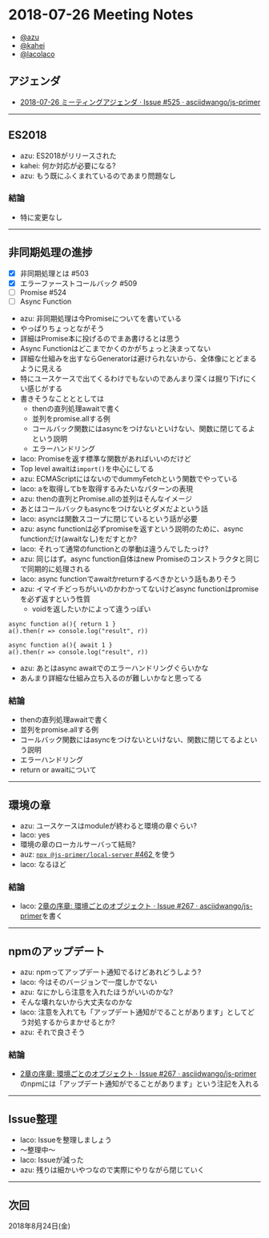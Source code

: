 # 2018-07-26 Meeting Notes

- [@azu](https://github.com/azu)
- [@kahei](https://github.com/kahei)
- [@lacolaco](https://github.com/lacolaco)

## アジェンダ

- [2018-07-26 ミーティングアジェンダ · Issue #525 · asciidwango/js-primer](https://github.com/asciidwango/js-primer/issues/525)

----

## ES2018

- azu: ES2018がリリースされた
- kahei: 何か対応が必要になる?
- azu: もう既にふくまれているのであまり問題なし

### 結論

- 特に変更なし

-----

## 非同期処理の進捗
   
- [x] 非同期処理とは #503 
- [x] エラーファーストコールバック #509
- [ ] Promise #524 
- [ ] Async Function
- azu: 非同期処理は今Promiseについてを書いている
- やっぱりちょっとながそう
- 詳細はPromise本に投げるのでまあ書けるとは思う
- Async Functionはどこまでかくのかがちょっと決まってない
- 詳細な仕組みを出すならGeneratorは避けられないから、全体像にとどまるように見える
- 特にユースケースで出てくるわけでもないのであんまり深くは掘り下げにくい感じがする
- 書きそうなことととしては
  - thenの直列処理awaitで書く
  - 並列をpromise.allする例
  - コールバック関数にはasyncをつけないといけない、関数に閉じてるよという説明
  - エラーハンドリング
- laco: Promiseを返す標準な関数があればいいのだけど
- Top level awaitは`import()`を中心にしてる
- azu: ECMAScriptにはないのでdummyFetchという関数でやっている
- laco: aを取得してbを取得するみたいなパターンの表現
- azu: thenの直列とPromise.allの並列はそんなイメージ
- あとはコールバックもasyncをつけないとダメだよという話
- laco: asyncは関数スコープに閉じているという話が必要
- azu: async functionは必ずpromiseを返すという説明のために、async functionだけ(awaitなし)をだすとか?
- laco: それって通常のfunctionとの挙動は違うんでしたっけ?
- azu: 同じはず。async function自体はnew Promiseのコンストラクタと同じで同期的に処理される
- laco: async functionでawaitかreturnするべきかという話もありそう
- azu: イマイチどっちがいいのかわかってないけどasync functionはpromiseを必ず返すという性質
    - voidを返したいかによって違うっぽい

```
async function a(){ return 1 }
a().then(r => console.log("result", r))

async function a(){ await 1 }
a().then(r => console.log("result", r))
```

- azu: あとはasync awaitでのエラーハンドリングぐらいかな
- あんまり詳細な仕組み立ち入るのが難しいかなと思ってる

### 結論

- thenの直列処理awaitで書く
- 並列をpromise.allする例
- コールバック関数にはasyncをつけないといけない、関数に閉じてるよという説明
- エラーハンドリング
- return or awaitについて

----

## 環境の章

- azu: ユースケースはmoduleが終わると環境の章ぐらい?
- laco: yes
- 環境の章のローカルサーバって結局?
- auz: [ `npx @js-primer/local-server` #462 ](https://github.com/asciidwango/js-primer/issues/462)を使う
- laco: なるほど


### 結論

- laco: [2章の序章: 環境ごとのオブジェクト · Issue #267 · asciidwango/js-primer](https://github.com/asciidwango/js-primer/issues/267#issuecomment-389861593)を書く

----

## npmのアップデート

- azu: npmってアップデート通知でるけどあれどうしよう?
- laco: 今はそのバージョンで一度しかでない
- azu: なにかしら注意を入れたほうがいいのかな?
- そんな壊れないから大丈夫なのかな
- laco: 注意を入れても「アップデート通知がでることがあります」としてどう対処するからまかせるとか?
- azu: それで良さそう


### 結論

- [2章の序章: 環境ごとのオブジェクト · Issue #267 · asciidwango/js-primer](https://github.com/asciidwango/js-primer/issues/267#issuecomment-389861593)のnpmには「アップデート通知がでることがあります」という注記を入れる

----


## Issue整理

- laco: Issueを整理しましょう
- 〜整理中〜
- laco: Issueが減った
- azu: 残りは細かいやつなので実際にやりながら閉じていく


----

## 次回


2018年8月24日(金)
